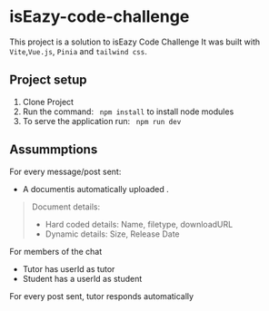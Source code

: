 # isEazy-code-challenge
This project is a solution to isEazy Code Challenge
It was built with `Vite`,`Vue.js`, `Pinia` and `tailwind css`. 


## Project setup
1. Clone Project
2. Run the command:  ``` npm install``` to install node modules 
3. To serve the application run: ``` npm run dev```

## Assummptions

For every message/post sent:
- A documentis automatically uploaded .
> Document details: 
> - Hard coded details:  Name, filetype, downloadURL
> - Dynamic details: Size, Release Date

For members of the chat
- Tutor has userId as tutor
- Student has a userId as student

For every post sent, tutor responds automatically